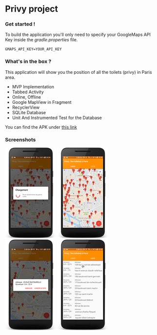 # Privy project


### Get started !

To build the application you'll only need to specify your GoogleMaps API Key inside the *gradle.properties* file.
```
GMAPS_API_KEY=YOUR_API_KEY
```

### What's in the box ?

This application will show you the position of all the toilets (privy) in Paris area.

- MVP Implementation
- Tabbed Activity
- Online, Offline 
- Google MapView in Fragment
- RecyclerView 
- SQLite Database 
- Unit And Instrumented Test for the Database

You can find the APK under [this link](app.apk)

### Screenshots

![alt text](screenshots/privy_map_loading.png)
![alt text](screenshots/privy_map_main.png)
![alt text](screenshots/privy_map_navigate.png)
![alt text](screenshots/privy_list.png)